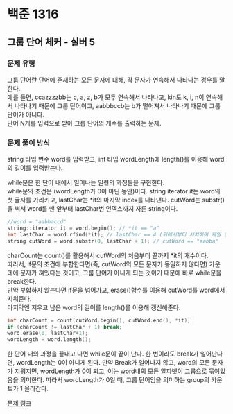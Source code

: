 # 백준 1316
## 그룹 단어 체커 - 실버 5
### 문제 유형

그룹 단어란 단어에 존재하는 모든 문자에 대해, 각 문자가 연속해서 나타나는 경우를 말한다.   
예를 들면, 
ccazzzzbb는 c, a, z, b가 모두 연속해서 나타나고, kin도 k, i, n이 연속해서 나타나기 때문에 그룹 단어이고,
aabbbccb는 b가 떨어져서 나타나기 때문에 그룹 단어가 아니다.     
단어 N개를 입력으로 받아 그룹 단어의 개수를 출력하는 문제.

### 문제 풀이 방식

string 타입 변수 word를 입력받고, int 타입 wordLength에 length()를 이용해 word의 길이를 입력받는다.

while문은 한 단어 내에서 일어나는 일련의 과정들을 구현한다.   
while문의 조건은 (wordLength가 0이 아닌 동안)이다. string iterator it는 word의 첫 글자를 가리키고,
lastChar는 *it의 마지막 index를 나타낸다. cutWord는 substr()을 써서 word를 맨 앞부터 lastChar번 
인덱스까지 자른 string이다.
~~~cpp
//word = "aabbaccd"
string::iterator it = word.begin(); // *it == "a"
int lastChar = word.rfind(*it); // lastChar == 4 (뒤에서부터 서치하여 제일 먼저 발견되는 *it의 index
string cutWord = word.substr(0, lastChar + 1); // cutWord == "aabba"
~~~
charCount는 count()를 활용해서 cutWord의 처음부터 끝까지 *it의 개수이다.   
따라서, if문의 조건에 부합한다면(즉, cutWord의 모든 문자가 동일하지 않다면) 가운데에 문자가 껴있다는 것이고,
그룹 단어가 아니게 되는 것이기 때문에 바로 while문을 break한다.   
만약 부합하지 않는다면 if문을 넘어가고, erase()함수를 이용해 cutWord를 word에서 지워준다.   
마지막엔 지우고 남은 word의 길이를 length()를 이용해 갱신해준다.
~~~cpp
int charCount = count(cutWord.begin(), cutWord.end(), *it);
if (charCount != lastChar + 1) break;
word.erase(0, lastChar+1);
wordLength = word.length();
~~~
한 단어 내의 과정을 끝내고 나면 while문이 끝이 난다. 한 번이라도 break가 일어난다면, wordLength는 0이 아니게 된다.
만약 Break가 일어나지 않고, word의 모든 문자가 지워지면, wordLength가 0이 되고, 이는 word내의 모든 알파벳이
그룹으로 묶여있음을 의미한다. 따라서 wordLength가 0일 때, 그룹 단어임을 의미하는 group의 카운트가 1 올라간다.





[문제 링크](https://github.com/tyshim0118/BJ-Codes/blob/main/BJ1316.cpp)
